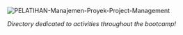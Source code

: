 ![PELATIHAN-Manajemen-Proyek-Project-Management](https://github.com/GaabrielCoosta/SoulCodeAcademy/assets/108695592/e0af00ce-ca79-400f-9fc7-1ed3757f87bc)

*Directory dedicated to activities throughout the bootcamp!*
